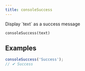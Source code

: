 ```yaml
---
title: consoleSuccess
---
```


<div class="lead">
  Display `text` as a success message
</div>

`consoleSuccess(text)`

## Examples

```js
consoleSuccess('Success');
// ✔ Success
```
